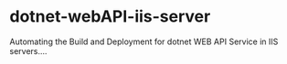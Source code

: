 # dotnet-webAPI-iis-server
Automating the Build and Deployment for dotnet WEB API Service in IIS servers....

